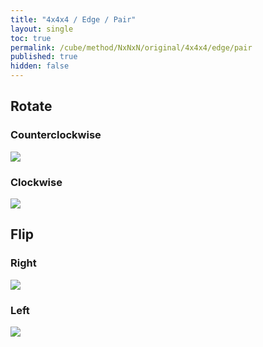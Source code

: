 ```yaml
---
title: "4x4x4 / Edge / Pair"
layout: single
toc: true
permalink: /cube/method/NxNxN/original/4x4x4/edge/pair
published: true
hidden: false
---
```


<head>
  <base target="_blank">
  <style>
    img {
      max-width: 250px;
    }
  </style>
</head>



## Rotate

### Counterclockwise

<a href="https://alpha.twizzle.net/edit/?puzzle=4x4x4&stickering=F2L&setup-alg=2U+L+U+L%27+R+U%27+R%27+U%27+B%27+U+B+U%27&alg=R+U%27+R%27">
  <img src="https://user-images.githubusercontent.com/92285528/221204713-1aa5985e-0825-4bbe-bc1e-03e46e4ae022.png">
</a>

### Clockwise

<a href="https://alpha.twizzle.net/edit/?puzzle=4x4x4&stickering=F2L&setup-alg=2U+L+U+L%27+R+U%27+R%27+U%27+B%27+U+B+U%27&alg=F+R%27+F%27+R">
  <img src="https://user-images.githubusercontent.com/92285528/221204713-1aa5985e-0825-4bbe-bc1e-03e46e4ae022.png">
</a>



## Flip

### Right

<a href="https://alpha.twizzle.net/edit/?puzzle=4x4x4&stickering=F2L&setup-alg=2U+L+U+L%27+R+U%27+R%27+U%27+B%27+U+B+U%27+R+U%27+R%27&alg=R+U+R%27+F+R%27+F%27+R">
  <img src="https://user-images.githubusercontent.com/92285528/221205076-af2fdd98-06c2-4895-99c7-673d816cdc9f.png">
</a>

### Left

<a href="https://alpha.twizzle.net/edit/?puzzle=4x4x4&stickering=F2L&setup-alg=2U+L+U+L%27+R+U%27+R%27+U%27+B%27+U+B+U%27+R+U%27+R%27&alg=F%27+U%27+F+R%27+F+R+F%27">
  <img src="https://user-images.githubusercontent.com/92285528/221205076-af2fdd98-06c2-4895-99c7-673d816cdc9f.png">
</a>
